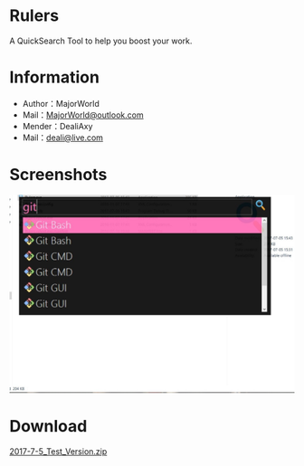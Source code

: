 # Rulers
A QuickSearch Tool to help you boost your work.

# Information
* Author：MajorWorld
* Mail：MajorWorld@outlook.com
* Mender：DealiAxy
* Mail：deali@live.com

# Screenshots
![](https://github.com/Deali-Axy/Rulers/blob/master/Screenshot.jpg?raw=true)
# Download
[2017-7-5_Test_Version.zip](https://github.com/Deali-Axy/Rulers/archive/2017-7-5.zip)


